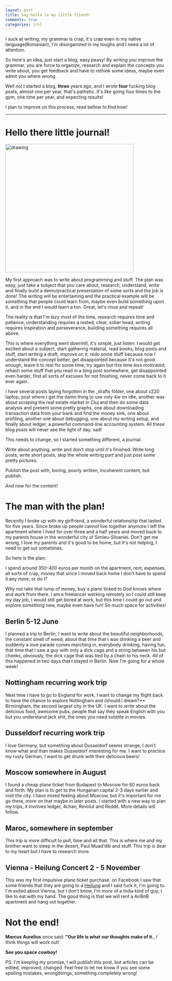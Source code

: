 ```yaml
---
layout: post
title: Say hello to my little friend!
comments: true
categories: jrnl
---
```


I suck at writing, my grammar is crap, it's crap even in my native language(Romanian), I'm disorganized in my toughs and I need a lot of attention. 

So here's an idea, just start a blog, easy peasy! By writing you improve the grammar, you are force to organize, research and explain the concepts you write about, you get feedback and have to rethink some ideas, maybe even admit you where wrong.

Well no! I started a blog, **three** years ago, and I wrote **four** fucking blog posts, almost one per year, that's pathetic. It's like going four times to the gym, one time per year, and expecting results!

I plan to improve on this process, read bellow to find how!

---
# Hello there little journal!

<img src="https://i.imgur.com/0GIvwac.png" alt="drawing" width="400"/>

My first approach was to write about programming and stuff. 
The plan was easy, just take a subject that you care about, research, understand, write and finally build a demo/practical presentation of some sorts and the job is done! The writing will be entertaining and the practical example will be something that people could learn from, maybe even build something upon it, and in the end I would learn a ton. Great, let's rinse and repeat!

The reality is that I'm lazy most of the time, research requires time and patience, understanding requires a rested, clear, sober head, writing requires inspiration and perseverance, building something requires all above.

This is where everything went downhill, it's simple, just listen: 
I would get excited about a subject, start gathering material, read books, blog posts and stuff, start writing a draft, improve on it, redo some stuff because now I understand the concept better, get disappointed because It's not good enough, leave it to rest for some time, try again but this time less motivated, rehash some stuff that you read in a blog post somewhere, get disappointed even harder, find all sorts of excuses for not finishing, never come back to it ever again. 

I have several posts laying forgotten in the _drafts folder, one about x220 laptop, post where I get the damn thing to use only 4w on idle, another was about scraping the real estate market in Cluj and then do some data analysis and present some pretty graphs, one about downloading transaction data from your bank and find the money sink, one about profiling, another one about debugging, one about my writing setup, and finally about ledger, a powerful command-line accounting system. All these blog posts will never see the light of day, sad!

This needs to change, so I started something different, a journal.

Write about anything, write and don't stop until it's finished. Write long posts, write short posts, skip the whole writing part and just post some pretty pictures.

Publish the post with, boring, poorly written, incoherent content, but publish.

And now for the content!

# The man with the plan!

Recently I broke up with my girlfriend, a wonderful relationship that lasted for five years. Since broke up people cannot live together anymore I left the apartment where I lived for over three and a half years and moved back to my parents house in the wonderful city of Simleu-Silvaniei. Don't get me wrong, I love my parents and it's good to be home, but it's not helping, I need to get out sometimes.

So here is the plan: 

I spend around 350-400 euros per month on the apartment, rent, expenses, all sorts of crap, money that since I moved back home I don't have to spend it any more, or do I?

Why not take that lump of money, buy a plane ticked to God knows where and work from there. I am a freelancer working remotely so I could still keep my day job, I would still get bored at work, but this time I could go out and explore something new, maybe even have fun! So much space for activities!

## Berlin 5-12 June

I planned a trip to Berlin, I want to write about the beautiful neighborhoods, the constant smell of weed, about that time that I was drinking a beer and suddenly a love parade comes marching in, everybody drinking, having fun, that time that I saw a guy with only a dick cage and a string between his but cheeks, obviously, the dick cage that was tied by a chain to his neck. All of this happened in two days that I stayed in Berlin. Now I'm going for a whole week!

## Nottingham recurring work trip

Next time I have to go to England for work, I want to change my flight back to have the chance to explore Nottingham and (should I dream?** Birmingham, the second largest city in the UK. I want to write about the delicious food, awesome pubs, people that say they speak English with you but you understand jack shit, the ones you need subtitle in movies.

## Dusseldorf recurring work trip

I love Germany, but something about Dusseldorf seems strange, I don't know what and than makes Dusseldorf interesting for me. I want to practice my rusty German, I want to get drunk with their delicious beers!

## Moscow somewhere in August

I found a cheap plane ticket from Budapest to Moscow for 60 euros back and forth. My plan is to get to the Hungarian capital 2-3 days earlier and visit the city. I have mixed feeling about Moscow, but it's important for me go there, more on that maybe in later posts.
I started with a new way to plan my trips, it involves ledger, 4chan, Revolut and Reddit. More details will follow.

## Maroc, somewhere in september

This trip is more difficult to pull, time and all that. This is where me and my brother want to sleep in the desert, Paul Muad'dib and stuff. This trip is dear to my heart but I have to research more.

## Vienna - Heilung Concert 2 - 5 November

This was my first impulsive plane ticket purchase, on Facebook I saw that some friends that they are going to a [Heilung](https://www.youtube.com/watch?v=h1BsKIP4uYM) and I said fuck it, I'm going to. I'm exited about Vienna, but I don't know, I'm more of a India kind of guy, I like to eat with my hand. The good thing is that we will rent a AirBnB apartment and hang out together.


# Not the end!

**Marcus Aurelius** once said: **"Our life is what our thoughts make of it.**, I think things will work out!


**See you space cowboy!**




PS: I'm keeping my promise, I will publish this post, but articles can be edited, improved, changed. 
Feel free to let me know if you see some spelling mistakes, wrongdoings, something completely wrong!

